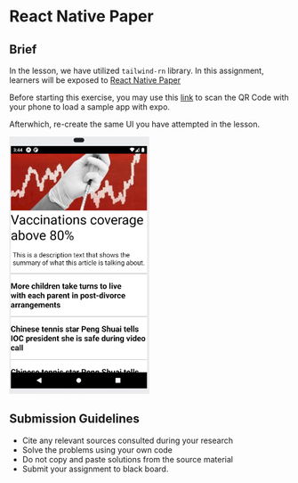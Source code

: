 # React Native Paper

## Brief

In the lesson, we have utilized `tailwind-rn` library. In this assignment, learners will be exposed to [React Native Paper](https://www.npmjs.com/package/react-native-paper)

Before starting this exercise, you may use this [link](https://snack.expo.dev/@react-native-paper/github.com-callstack-react-native-paper:example) to scan the QR Code with your phone to load a sample app with expo. 

Afterwhich, re-create the same UI you have attempted in the lesson.

<img src="./assets/part2-outcome.png" width="50%" />

## Submission Guidelines

- Cite any relevant sources consulted during your research
- Solve the problems using your own code
- Do not copy and paste solutions from the source material
- Submit your assignment to black board.
